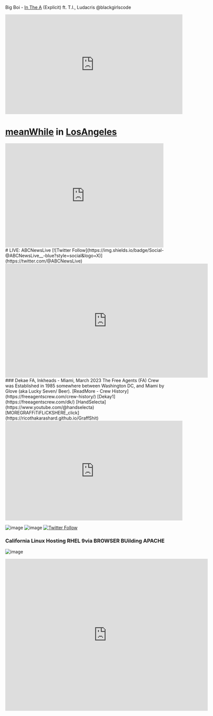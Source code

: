 Big Boi - [In The A](https://www.facebook.com/permalink.php?story_fbid=pfbid02ptgQFwkQMM31fr7tsKPDzknD38knpDu8wGmoaL2QMy4naVDvoUPbU5Ac71fH3KLUl&id=100084464911565) (Explicit) ft. T.I., Ludacris
@blackgirlscode 
<iframe width="560" height="315" src="https://www.youtube.com/embed/ROlKx7PG6sY?si=cE2haXa7ddcQ-QVh" title="YouTube video player" frameborder="0" allow="accelerometer; autoplay; clipboard-write; encrypted-media; gyroscope; picture-in-picture; web-share" referrerpolicy="strict-origin-when-cross-origin" allowfullscreen></iframe>

# [meanWhile](https://lacity.gov/government/city-hall-locations) in [LosAngeles](https://lacounty.gov/)
<iframe src="https://www.facebook.com/plugins/post.php?href=https%3A%2F%2Fwww.facebook.com%2Fpermalink.php%3Fstory_fbid%3Dpfbid0iqnimzggvxavW86bodh7noWhBHbrXMrR11mtZYxUSYCsbmu6CmM358CBQuZRg4G5l%26id%3D100084464911565&show_text=true&width=500" width="500" height="329" style="border:none;overflow:hidden" scrolling="no" frameborder="0" allowfullscreen="true" allow="autoplay; clipboard-write; encrypted-media; picture-in-picture; web-share"></iframe>
# LIVE: ABCNewsLive
[![Twitter Follow](https://img.shields.io/badge/Social-@ABCNewsLive__-blue?style=social&logo=X)](https://twitter.com/@ABCNewsLive)
<iframe width="640" height="360" src="https://abcnews.go.com/video/embed?id=abc_live11" allowfullscreen frameborder="0"></iframe>
### Dekae FA, Inkheads - Miami, March 2023
The Free Agents (FA) Crew was Established in 1985 somewhere between Washington DC, and Miami by Glove (aka Lucky Seven/ Beer). [ReadMore - Crew History](https://freeagentscrew.com/crew-history/) 
[Dekay1](https://freeagentscrew.com/dk/) 
[HandSelecta](https://www.youtube.com/@handselecta) [MOREGRAFFiTiFLiCKSHERE_click](https://ricothakarashard.github.io/GraffShit)
<iframe width="560" height="315" src="https://www.youtube.com/embed/Zg9H7urB3kk?si=yt9OXbAafnD1ytir" title="YouTube video player" frameborder="0" allow="accelerometer; autoplay; clipboard-write; encrypted-media; gyroscope; picture-in-picture; web-share" referrerpolicy="strict-origin-when-cross-origin" allowfullscreen></iframe>

![image](https://github.com/user-attachments/assets/3619d12a-46fd-4cd5-88ac-2d4c718c7605)
![image](https://github.com/user-attachments/assets/05f60caa-008a-44f2-8296-0bfbfd2a2f8d)
[![Twitter Follow](https://img.shields.io/badge/Social-@ABCNewsLive__-blue?style=social&logo=X)](https://twitter.com/@ABCNewsLive)
### California Linux Hosting RHEL 9via BROWSER BUilding APACHE

![image](https://github.com/user-attachments/assets/fa6a8d37-5700-4e9a-8ec6-f4bc9f2266a6)
<iframe src="https://archive.org/embed/CaliforniaLinuxHostingRHEL9viaBROWSER_BUildingAPACHE" width="640" height="480" frameborder="0" webkitallowfullscreen="true" mozallowfullscreen="true" allowfullscreen></iframe>

